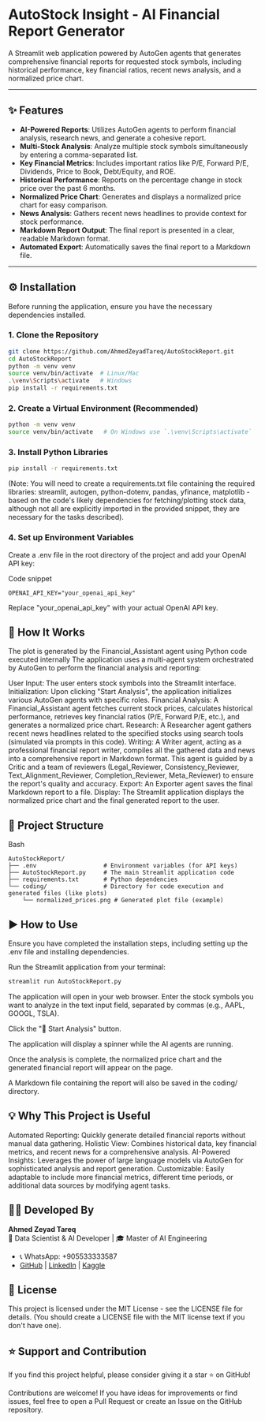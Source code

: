 # AutoStock Insight - AI Financial Report Generator

A Streamlit web application powered by AutoGen agents that generates comprehensive financial reports for requested stock symbols, including historical performance, key financial ratios, recent news analysis, and a normalized price chart.

---

## ✨ Features

- **AI-Powered Reports**: Utilizes AutoGen agents to perform financial analysis, research news, and generate a cohesive report.
- **Multi-Stock Analysis**: Analyze multiple stock symbols simultaneously by entering a comma-separated list.
- **Key Financial Metrics**: Includes important ratios like P/E, Forward P/E, Dividends, Price to Book, Debt/Equity, and ROE.
- **Historical Performance**: Reports on the percentage change in stock price over the past 6 months.
- **Normalized Price Chart**: Generates and displays a normalized price chart for easy comparison.
- **News Analysis**: Gathers recent news headlines to provide context for stock performance.
- **Markdown Report Output**: The final report is presented in a clear, readable Markdown format.
- **Automated Export**: Automatically saves the final report to a Markdown file.

---

## ⚙️ Installation

Before running the application, ensure you have the necessary dependencies installed.

### 1. Clone the Repository

```bash
git clone https://github.com/AhmedZeyadTareq/AutoStockReport.git
cd AutoStockReport
python -m venv venv
source venv/bin/activate  # Linux/Mac
.\venv\Scripts\activate   # Windows
pip install -r requirements.txt
```

### 2. Create a Virtual Environment (Recommended)
```Bash
python -m venv venv
source venv/bin/activate   # On Windows use `.\venv\Scripts\activate`
```

### 3. Install Python Libraries
```Bash
pip install -r requirements.txt
```
(Note: You will need to create a requirements.txt file containing the required libraries: streamlit, autogen, python-dotenv, pandas, yfinance, matplotlib - based on the code's likely dependencies for fetching/plotting stock data, although not all are explicitly imported in the provided snippet, they are necessary for the tasks described).

### 4. Set up Environment Variables
Create a .env file in the root directory of the project and add your OpenAI API key:

Code snippet
```
OPENAI_API_KEY="your_openai_api_key"
```
Replace "your_openai_api_key" with your actual OpenAI API key.

## 🚀 How It Works
The plot is generated by the Financial_Assistant agent using Python code executed internally
The application uses a multi-agent system orchestrated by AutoGen to perform the financial analysis and reporting:

User Input: The user enters stock symbols into the Streamlit interface.
Initialization: Upon clicking "Start Analysis", the application initializes various AutoGen agents with specific roles.
Financial Analysis: A Financial_Assistant agent fetches current stock prices, calculates historical performance, retrieves key financial ratios (P/E, Forward P/E, etc.), and generates a normalized price chart.
Research: A Researcher agent gathers recent news headlines related to the specified stocks using search tools (simulated via prompts in this code).
Writing: A Writer agent, acting as a professional financial report writer, compiles all the gathered data and news into a comprehensive report in Markdown format. This agent is guided by a Critic and a team of reviewers (Legal_Reviewer, Consistency_Reviewer, Text_Alignment_Reviewer, Completion_Reviewer, Meta_Reviewer) to ensure the report's quality and accuracy.
Export: An Exporter agent saves the final Markdown report to a file.
Display: The Streamlit application displays the normalized price chart and the final generated report to the user.
## 📁 Project Structure
Bash
```
AutoStockReport/
├── .env                   # Environment variables (for API keys)
├── AutoStockReport.py     # The main Streamlit application code
├── requirements.txt       # Python dependencies
└── coding/                # Directory for code execution and generated files (like plots)
    └── normalized_prices.png # Generated plot file (example)
```
## ▶️ How to Use
Ensure you have completed the installation steps, including setting up the .env file and installing dependencies.

Run the Streamlit application from your terminal:

```Bash
streamlit run AutoStockReport.py
```
The application will open in your web browser.
Enter the stock symbols you want to analyze in the text input field, separated by commas (e.g., AAPL, GOOGL, TSLA).

Click the "🚀 Start Analysis" button.

The application will display a spinner while the AI agents are running.

Once the analysis is complete, the normalized price chart and the generated financial report will appear on the page.

A Markdown file containing the report will also be saved in the coding/ directory.

## 💡 Why This Project is Useful
Automated Reporting: Quickly generate detailed financial reports without manual data gathering.
Holistic View: Combines historical data, key financial metrics, and recent news for a comprehensive analysis.
AI-Powered Insights: Leverages the power of large language models via AutoGen for sophisticated analysis and report generation.
Customizable: Easily adaptable to include more financial metrics, different time periods, or additional data sources by modifying agent tasks.



## 👨‍💻 Developed By

**Ahmed Zeyad Tareq**  
📌 Data Scientist & AI Developer | 🎓 Master of AI Engineering
- 📞 WhatsApp: +905533333587 
- [GitHub](https://github.com/AhmedZeyadTareq) | [LinkedIn](https://www.linkedin.com/in/ahmed-zeyad-tareq) | [Kaggle](https://www.kaggle.com/ahmedzeyadtareq)


## 📄 License
This project is licensed under the MIT License - see the LICENSE file for details. (You should create a LICENSE file with the MIT license text if you don't have one).

## ⭐ Support and Contribution
If you find this project helpful, please consider giving it a star ⭐ on GitHub!

Contributions are welcome! If you have ideas for improvements or find issues, feel free to open a Pull Request or create an Issue on the GitHub repository.

